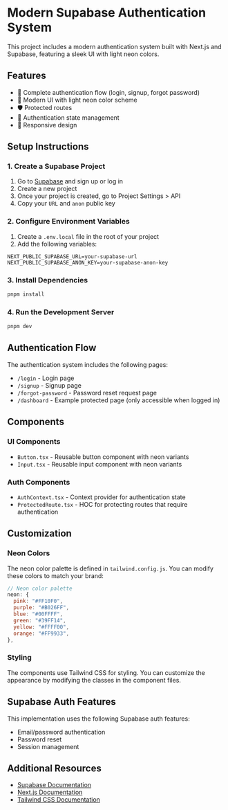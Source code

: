 # Modern Supabase Authentication System

This project includes a modern authentication system built with Next.js and Supabase, featuring a sleek UI with light neon colors.

## Features

- 🔐 Complete authentication flow (login, signup, forgot password)
- 🎨 Modern UI with light neon color scheme
- 🛡️ Protected routes
- 🔄 Authentication state management
- 📱 Responsive design

## Setup Instructions

### 1. Create a Supabase Project

1. Go to [Supabase](https://supabase.com/) and sign up or log in
2. Create a new project
3. Once your project is created, go to Project Settings > API
4. Copy your `URL` and `anon` public key

### 2. Configure Environment Variables

1. Create a `.env.local` file in the root of your project
2. Add the following variables:

```
NEXT_PUBLIC_SUPABASE_URL=your-supabase-url
NEXT_PUBLIC_SUPABASE_ANON_KEY=your-supabase-anon-key
```

### 3. Install Dependencies

```bash
pnpm install
```

### 4. Run the Development Server

```bash
pnpm dev
```

## Authentication Flow

The authentication system includes the following pages:

- `/login` - Login page
- `/signup` - Signup page
- `/forgot-password` - Password reset request page
- `/dashboard` - Example protected page (only accessible when logged in)

## Components

### UI Components

- `Button.tsx` - Reusable button component with neon variants
- `Input.tsx` - Reusable input component with neon variants

### Auth Components

- `AuthContext.tsx` - Context provider for authentication state
- `ProtectedRoute.tsx` - HOC for protecting routes that require authentication

## Customization

### Neon Colors

The neon color palette is defined in `tailwind.config.js`. You can modify these colors to match your brand:

```js
// Neon color palette
neon: {
  pink: "#FF10F0",
  purple: "#B026FF",
  blue: "#00FFFF",
  green: "#39FF14",
  yellow: "#FFFF00",
  orange: "#FF9933",
},
```

### Styling

The components use Tailwind CSS for styling. You can customize the appearance by modifying the classes in the component files.

## Supabase Auth Features

This implementation uses the following Supabase auth features:

- Email/password authentication
- Password reset
- Session management

## Additional Resources

- [Supabase Documentation](https://supabase.com/docs)
- [Next.js Documentation](https://nextjs.org/docs)
- [Tailwind CSS Documentation](https://tailwindcss.com/docs)
